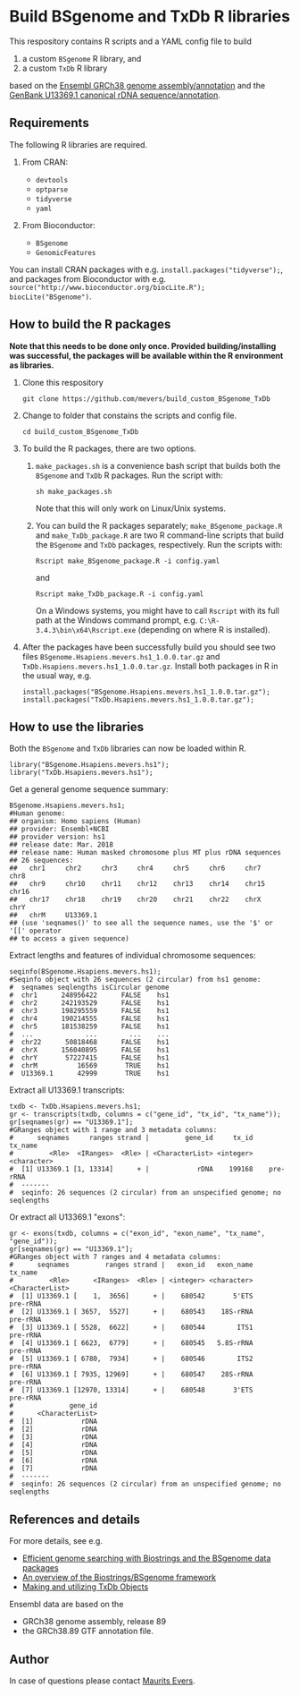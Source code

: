 # Build BSgenome and TxDb R libraries

This respository contains R scripts and a YAML config file to build

1. a custom `BSgenome` R library, and
2. a custom `TxDb` R library

based on the [Ensembl GRCh38 genome assembly/annotation](ftp://ftp.ensembl.org/pub/release-89) and the [GenBank U13369.1 canonical rDNA sequence/annotation](https://www.ncbi.nlm.nih.gov/nuccore/555853).


## Requirements

The following R libraries are required.

1. From CRAN:

    * `devtools`
    * `optparse`
    * `tidyverse`
    * `yaml`

2. From Bioconductor:

    * `BSgenome`
    * `GenomicFeatures`


You can install CRAN packages with e.g. `install.packages("tidyverse");`, and packages from Bioconductor with e.g. `source("http://www.bioconductor.org/biocLite.R"); biocLite("BSgenome")`.


## How to build the R packages

**Note that this needs to be done only once. Provided building/installing was successful, the packages will be available within the R environment as libraries.**

1. Clone this respository

    ```
    git clone https://github.com/mevers/build_custom_BSgenome_TxDb
    ```

2. Change to folder that constains the scripts and config file.

    ```
    cd build_custom_BSgenome_TxDb
    ```

3. To build the R packages, there are two options.

    1. `make_packages.sh` is a convenience bash script that builds both the `BSgenome` and `TxDb` R packages. Run the script with:

        ```
        sh make_packages.sh
        ```

        Note that this will only work on Linux/Unix systems.

    2. You can build the R packages separately; `make_BSgenome_package.R` and `make_TxDb_package.R` are two R command-line scripts that build the `BSgenome` and `TxDb` packages, respectively. Run the scripts with:

        ```
        Rscript make_BSgenome_package.R -i config.yaml
        ```

        and

        ```
        Rscript make_TxDb_package.R -i config.yaml
        ```

        On a Windows systems, you might have to call `Rscript` with its full path at the Windows command prompt, e.g. `C:\R-3.4.3\bin\x64\Rscript.exe` (depending on where R is installed).

4. After the packages have been successfully build you should see two files `BSgenome.Hsapiens.mevers.hs1_1.0.0.tar.gz` and `TxDb.Hsapiens.mevers.hs1_1.0.0.tar.gz`. Install both packages in R in the usual way, e.g.

    ```
    install.packages("BSgenome.Hsapiens.mevers.hs1_1.0.0.tar.gz");
    install.packages("TxDb.Hsapiens.mevers.hs1_1.0.0.tar.gz");
    ```


## How to use the libraries

Both the `BSgenome` and `TxDb` libraries can now be loaded within R.

```
library("BSgenome.Hsapiens.mevers.hs1");
library("TxDb.Hsapiens.mevers.hs1");
```

Get a general genome sequence summary:
```
BSgenome.Hsapiens.mevers.hs1;
#Human genome:
## organism: Homo sapiens (Human)
## provider: Ensembl+NCBI
## provider version: hs1
## release date: Mar. 2018
## release name: Human masked chromosome plus MT plus rDNA sequences
## 26 sequences:
##   chr1     chr2     chr3     chr4     chr5     chr6     chr7     chr8
##   chr9     chr10    chr11    chr12    chr13    chr14    chr15    chr16
##   chr17    chr18    chr19    chr20    chr21    chr22    chrX     chrY
##   chrM     U13369.1
## (use 'seqnames()' to see all the sequence names, use the '$' or '[[' operator
## to access a given sequence)
```

Extract lengths and features of individual chromosome sequences:
```
seqinfo(BSgenome.Hsapiens.mevers.hs1);
#Seqinfo object with 26 sequences (2 circular) from hs1 genome:
#  seqnames seqlengths isCircular genome
#  chr1      248956422      FALSE    hs1
#  chr2      242193529      FALSE    hs1
#  chr3      198295559      FALSE    hs1
#  chr4      190214555      FALSE    hs1
#  chr5      181538259      FALSE    hs1
#  ...             ...        ...    ...
#  chr22      50818468      FALSE    hs1
#  chrX      156040895      FALSE    hs1
#  chrY       57227415      FALSE    hs1
#  chrM          16569       TRUE    hs1
#  U13369.1      42999       TRUE    hs1
```

Extract all U13369.1 transcripts:

```
txdb <- TxDb.Hsapiens.mevers.hs1;
gr <- transcripts(txdb, columns = c("gene_id", "tx_id", "tx_name"));
gr[seqnames(gr) == "U13369.1"];
#GRanges object with 1 range and 3 metadata columns:
#      seqnames     ranges strand |         gene_id     tx_id     tx_name
#         <Rle>  <IRanges>  <Rle> | <CharacterList> <integer> <character>
#  [1] U13369.1 [1, 13314]      + |            rDNA    199168    pre-rRNA
#  -------
#  seqinfo: 26 sequences (2 circular) from an unspecified genome; no seqlengths    
```

Or extract all U13369.1 "exons":

```
gr <- exons(txdb, columns = c("exon_id", "exon_name", "tx_name", "gene_id"));
gr[seqnames(gr) == "U13369.1"];
#GRanges object with 7 ranges and 4 metadata columns:
#      seqnames         ranges strand |   exon_id   exon_name         tx_name
#         <Rle>      <IRanges>  <Rle> | <integer> <character> <CharacterList>
#  [1] U13369.1 [    1,  3656]      + |    680542       5'ETS        pre-rRNA
#  [2] U13369.1 [ 3657,  5527]      + |    680543    18S-rRNA        pre-rRNA
#  [3] U13369.1 [ 5528,  6622]      + |    680544        ITS1        pre-rRNA
#  [4] U13369.1 [ 6623,  6779]      + |    680545   5.8S-rRNA        pre-rRNA
#  [5] U13369.1 [ 6780,  7934]      + |    680546        ITS2        pre-rRNA
#  [6] U13369.1 [ 7935, 12969]      + |    680547    28S-rRNA        pre-rRNA
#  [7] U13369.1 [12970, 13314]      + |    680548       3'ETS        pre-rRNA
#              gene_id
#      <CharacterList>
#  [1]            rDNA
#  [2]            rDNA
#  [3]            rDNA
#  [4]            rDNA
#  [5]            rDNA
#  [6]            rDNA
#  [7]            rDNA
#  -------
#  seqinfo: 26 sequences (2 circular) from an unspecified genome; no seqlengths
```


## References and details

For more details, see e.g.
* [Efficient genome searching with Biostrings and the BSgenome data packages](https://bioconductor.org/packages/release/bioc/vignettes/BSgenome/inst/doc/GenomeSearching.pdf)
* [An overview of the Biostrings/BSgenome framework](https://www.bioconductor.org/help/course-materials/2011/BioC2011/LabStuff/BiostringsBSgenomeOverview.pdf)
* [Making and utilizing TxDb Objects](https://bioconductor.org/packages/devel/bioc/vignettes/GenomicFeatures/inst/doc/GenomicFeatures.pdf)

Ensembl data are based on the

* GRCh38 genome assembly, release 89
* the GRCh38.89 GTF annotation file.


## Author

In case of questions please contact [Maurits Evers](mailto:maurits.evers@anu.edu.au).
